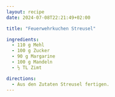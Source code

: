```yaml
---
layout: recipe
date: 2024-07-08T22:21:49+02:00

title: "Feuerwehrkuchen Streusel"

ingredients:
  - 110 g Mehl
  - 100 g Zucker
  - 90 g Margarine
  - 100 g Mandeln
  - ½ TL Zimt

directions:
  - Aus den Zutaten Streusel fertigen.
---
```

